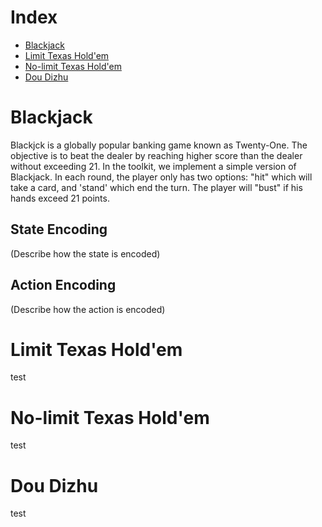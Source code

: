 # Index
* [Blackjack](docs/games.md#blackjack)
* [Limit Texas Hold'em](docs/games.md#limit-texas-holdem)
* [No-limit Texas Hold'em](docs/games.md#no-limit-texas-holdem)
* [Dou Dizhu](docs/games.md#dou-dizhu)
# Blackjack
Blackjck is a globally popular banking game known as Twenty-One. The objective is to beat the dealer by reaching higher score than the dealer without exceeding 21. In the toolkit, we implement a simple version of Blackjack. In each round, the player only has two options: "hit" which will take a card, and 'stand' which end the turn. The player will "bust" if his hands exceed 21 points.
## State Encoding
(Describe how the state is encoded)
## Action Encoding
(Describe how the action is encoded)
# Limit Texas Hold'em
test
# No-limit Texas Hold'em
test
# Dou Dizhu
test
